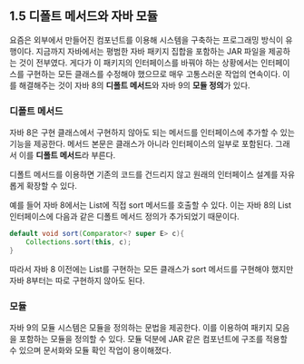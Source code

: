 ## 1.5 디폴트 메서드와 자바 모듈

요즘은 외부에서 만들어진 컴포넌트를 이용해 시스템을 구축하는 프로그래밍 방식이 유행이다. 지금까지 자바에서는 평범한 자바 패키지 집합을 포함하는 JAR 파일을 제공하는 것이 전부였다. 게다가 이 패키지의 인터페이스를 바꿔야 하는 상황에서는 인터페이스를 구현하는 모든 클래스를 수정해야 했으므로 매우 고통스러운 작업의 연속이다. 이를 해결해주는 것이 자바 8의 **디폴트 메서드**와 자바 9의 **모듈 정의**가 있다.

### 디폴트 메서드

자바 8은 구현 클래스에서 구현하지 않아도 되는 메서드를 인터페이스에 추가할 수 있는 기능을 제공한다. 메서드 본문은 클래스가 아니라 인터페이스의 일부로 포함된다. 그래서 이를 **디폴트 메서드**라 부른다.

디폴트 메서드를 이용하면 기존의 코드를 건드리지 않고 원래의 인터페이스 설계를 자유롭게 확장할 수 있다.

예를 들어 자바 8에서는 List에 직접 sort 메서드를 호출할 수 있다. 이는 자바 8의 List 인터페이스에 다음과 같은 디폴트 메서드 정의가 추가되었기 때문이다.

```Java
default void sort(Comparator<? super E> c){
    Collections.sort(this, c);
}
```

따라서 자바 8 이전에는 List를 구현하는 모든 클래스가 sort 메서드를 구현해야 했지만 자바 8부터는 따로 구현하지 않아도 된다.

### 모듈

자바 9의 모듈 시스템은 모듈을 정의하는 문법을 제공한다. 이를 이용하여 패키지 모음을 포함하는 모듈을 정의할 수 있다. 모듈 덕분에 JAR 같은 컴포넌트에 구조를 적용할 수 있으며 문서화와 모듈 확인 작업이 용이해졌다.
